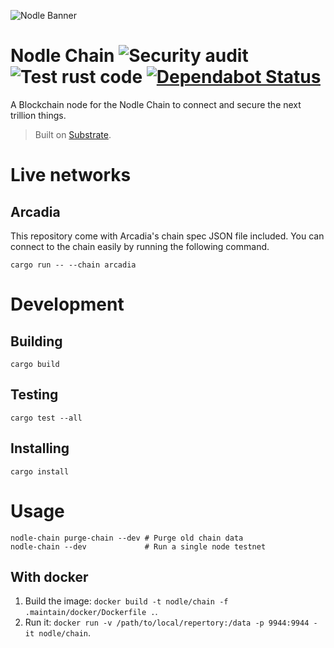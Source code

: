 ![Nodle Banner](https://user-images.githubusercontent.com/10683430/80538204-2a6bef00-895a-11ea-94eb-2203ef6fae09.jpg)

# Nodle Chain ![Security audit](https://github.com/NodleCode/chain/workflows/Security%20audit/badge.svg) ![Test rust code](https://github.com/NodleCode/chain/workflows/Test%20rust%20code/badge.svg) [![Dependabot Status](https://api.dependabot.com/badges/status?host=github&repo=NodleCode/chain)](https://dependabot.com)

A Blockchain node for the Nodle Chain to connect and secure the next trillion things.

> Built on [Substrate](https://substrate.dev).


# Live networks

## Arcadia
This repository come with Arcadia's chain spec JSON file included. You can connect to the chain easily
by running the following command.
```
cargo run -- --chain arcadia
```


# Development

## Building
```
cargo build
```

## Testing
```
cargo test --all
```

## Installing
```
cargo install
```

# Usage
```
nodle-chain purge-chain --dev # Purge old chain data
nodle-chain --dev             # Run a single node testnet
```

## With docker

1. Build the image: `docker build -t nodle/chain -f .maintain/docker/Dockerfile .`.
2. Run it: `docker run -v /path/to/local/repertory:/data -p 9944:9944 -it nodle/chain`.

